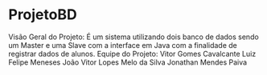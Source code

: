 # ProjetoBD
Visão Geral do Projeto: 
É um sistema utilizando dois banco de dados sendo um Master e uma Slave com a interface em Java com a finalidade de registrar dados de alunos. 
Equipe do Projeto:
Vitor Gomes Cavalcante
Luiz Felipe Meneses
João Vitor Lopes Melo da Silva
Jonathan Mendes Paiva

